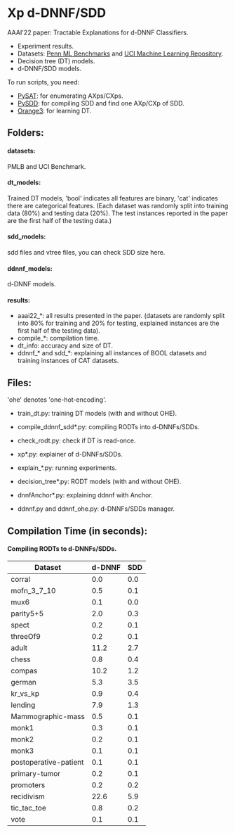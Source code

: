 # Xp d-DNNF/SDD
AAAI'22 paper: Tractable Explanations for d-DNNF Classifiers.

* Experiment results.
* Datasets: [Penn ML Benchmarks](https://epistasislab.github.io/pmlb/) and [UCI Machine Learning Repository](https://archive.ics.uci.edu/ml/datasets.php).
* Decision tree (DT) models.
* d-DNNF/SDD models.

To run scripts, you need:
- [PySAT](https://github.com/pysathq/pysat): for enumerating AXps/CXps.
- [PySDD](https://github.com/wannesm/PySDD): for compiling SDD and find one AXp/CXp of SDD.
- [Orange3](https://github.com/biolab/orange3): for learning DT.

## Folders:
#### datasets:
PMLB and UCI Benchmark.

#### dt_models:
Trained DT models, 'bool' indicates all features are binary,
'cat' indicates there are categorical features.
(Each dataset was randomly split into training data (80%) and testing data (20%).
The test instances reported in the paper are the first half of the testing data.)

#### sdd_models:
sdd files and vtree files, you can check SDD size here.

#### ddnnf_models:
d-DNNF models.

#### results:
* aaai22_*: all results presented in the paper.
   (datasets are randomly split into 80% for training and 20% for testing,
   explained instances are the first half of the testing data).
* compile_*: compilation time.
* dt_info: accuracy and size of DT.
* ddnnf_* and sdd_*: explaining all instances of BOOL datasets and training instances of CAT datasets.


## Files:
'ohe' denotes 'one-hot-encoding'.
* train_dt.py: training DT models (with and without OHE).

* compile_ddnnf_sdd*.py: compiling RODTs into d-DNNFs/SDDs.

* check_rodt.py: check if DT is read-once.

* xp*.py: explainer of d-DNNFs/SDDs.

* explain_*.py: running experiments.

* decision_tree*.py: RODT models (with and without OHE).

* dnnfAnchor*.py: explaining ddnnf with Anchor.

* ddnnf.py and ddnnf_ohe.py: d-DNNFs/SDDs manager.

## Compilation Time (in seconds):
#### Compiling RODTs to d-DNNFs/SDDs.
| Dataset               | d-DNNF | SDD |
|-----------------------|--------|-----|
| corral                | 0.0    | 0.0 |
| mofn_3_7_10           | 0.5    | 0.1 |
| mux6                  | 0.1    | 0.0 |
| parity5+5             | 2.0    | 0.3 |
| spect                 | 0.2    | 0.1 |
| threeOf9              | 0.2    | 0.1 |
| adult                 | 11.2   | 2.7 |
| chess                 | 0.8    | 0.4 |
| compas                | 10.2   | 1.2 |
| german                | 5.3    | 3.5 |
| kr_vs_kp              | 0.9    | 0.4 |
| lending               | 7.9    | 1.3 |
| Mammographic-mass     | 0.5    | 0.1 |
| monk1                 | 0.3    | 0.1 |
| monk2                 | 0.2    | 0.1 |
| monk3                 | 0.1    | 0.1 |
| postoperative-patient | 0.1    | 0.1 |
| primary-tumor         | 0.2    | 0.1 |
| promoters             | 0.2    | 0.2 |
| recidivism            | 22.6   | 5.9 |
| tic_tac_toe           | 0.8    | 0.2 |
| vote                  | 0.1    | 0.1 |





